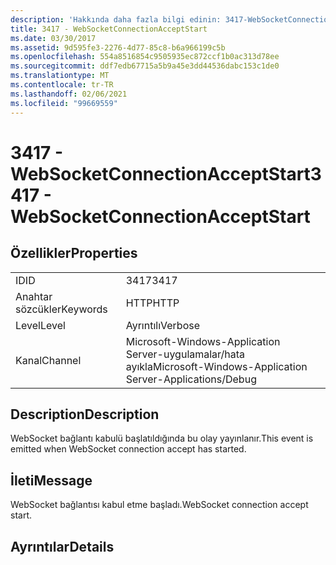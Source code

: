 ```yaml
---
description: 'Hakkında daha fazla bilgi edinin: 3417-WebSocketConnectionAcceptStart'
title: 3417 - WebSocketConnectionAcceptStart
ms.date: 03/30/2017
ms.assetid: 9d595fe3-2276-4d77-85c8-b6a966199c5b
ms.openlocfilehash: 554a8516854c9505935ec872ccf1b0ac313d78ee
ms.sourcegitcommit: ddf7edb67715a5b9a45e3dd44536dabc153c1de0
ms.translationtype: MT
ms.contentlocale: tr-TR
ms.lasthandoff: 02/06/2021
ms.locfileid: "99669559"
---
```

# <a name="3417---websocketconnectionacceptstart"></a><span data-ttu-id="851ae-103">3417 - WebSocketConnectionAcceptStart</span><span class="sxs-lookup"><span data-stu-id="851ae-103">3417 - WebSocketConnectionAcceptStart</span></span>

## <a name="properties"></a><span data-ttu-id="851ae-104">Özellikler</span><span class="sxs-lookup"><span data-stu-id="851ae-104">Properties</span></span>  
  
|||  
|-|-|  
|<span data-ttu-id="851ae-105">ID</span><span class="sxs-lookup"><span data-stu-id="851ae-105">ID</span></span>|<span data-ttu-id="851ae-106">3417</span><span class="sxs-lookup"><span data-stu-id="851ae-106">3417</span></span>|  
|<span data-ttu-id="851ae-107">Anahtar sözcükler</span><span class="sxs-lookup"><span data-stu-id="851ae-107">Keywords</span></span>|<span data-ttu-id="851ae-108">HTTP</span><span class="sxs-lookup"><span data-stu-id="851ae-108">HTTP</span></span>|  
|<span data-ttu-id="851ae-109">Level</span><span class="sxs-lookup"><span data-stu-id="851ae-109">Level</span></span>|<span data-ttu-id="851ae-110">Ayrıntılı</span><span class="sxs-lookup"><span data-stu-id="851ae-110">Verbose</span></span>|  
|<span data-ttu-id="851ae-111">Kanal</span><span class="sxs-lookup"><span data-stu-id="851ae-111">Channel</span></span>|<span data-ttu-id="851ae-112">Microsoft-Windows-Application Server-uygulamalar/hata ayıkla</span><span class="sxs-lookup"><span data-stu-id="851ae-112">Microsoft-Windows-Application Server-Applications/Debug</span></span>|  
  
## <a name="description"></a><span data-ttu-id="851ae-113">Description</span><span class="sxs-lookup"><span data-stu-id="851ae-113">Description</span></span>  

 <span data-ttu-id="851ae-114">WebSocket bağlantı kabulü başlatıldığında bu olay yayınlanır.</span><span class="sxs-lookup"><span data-stu-id="851ae-114">This event is emitted when WebSocket connection accept has started.</span></span>  
  
## <a name="message"></a><span data-ttu-id="851ae-115">İleti</span><span class="sxs-lookup"><span data-stu-id="851ae-115">Message</span></span>  

 <span data-ttu-id="851ae-116">WebSocket bağlantısı kabul etme başladı.</span><span class="sxs-lookup"><span data-stu-id="851ae-116">WebSocket connection accept start.</span></span>  
  
## <a name="details"></a><span data-ttu-id="851ae-117">Ayrıntılar</span><span class="sxs-lookup"><span data-stu-id="851ae-117">Details</span></span>
